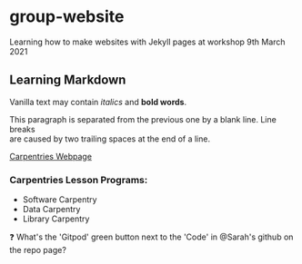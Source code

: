# group-website
Learning how to make websites with Jekyll pages at workshop 9th March 2021

## Learning Markdown

Vanilla text may contain *italics* and **bold words**.

This paragraph is separated from the previous one by a blank line. 
Line breaks  
are caused by two trailing spaces at the end of a line. 

[Carpentries Webpage](https://carpentries.org)

### Carpentries Lesson Programs: 
- Software Carpentry
- Data Carpentry
- Library Carpentry




:question: What's the 'Gitpod' green button next to the 'Code' in @Sarah's github on the repo page? 
